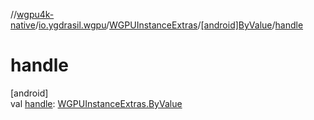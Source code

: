 //[wgpu4k-native](../../../../index.md)/[io.ygdrasil.wgpu](../../index.md)/[WGPUInstanceExtras](../index.md)/[[android]ByValue](index.md)/[handle](handle.md)

# handle

[android]\
val [handle](handle.md): [WGPUInstanceExtras.ByValue](../../../io.ygdrasil.wgpu.android/-w-g-p-u-instance-extras/-by-value/index.md)